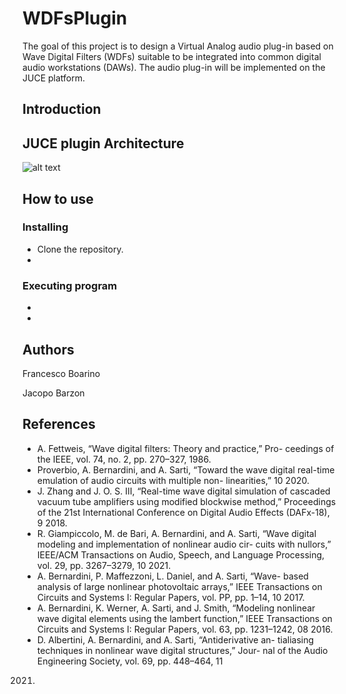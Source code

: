 # WDFsPlugin
The goal of this project is to design a Virtual Analog audio plug-in based on Wave Digital Filters (WDFs) suitable to be integrated into common digital audio workstations (DAWs). The audio plug-in will be implemented on the JUCE platform.



## Introduction


## JUCE plugin Architecture

 ![alt text](https://github.com/??????) 



## How to use 


### Installing

* Clone the repository. 
* 


### Executing program

*
* 


## Authors

Francesco Boarino

Jacopo Barzon



## References

* A. Fettweis, “Wave digital filters: Theory and practice,” Pro-
ceedings of the IEEE, vol. 74, no. 2, pp. 270–327, 1986.
* Proverbio, A. Bernardini, and A. Sarti, “Toward the wave
digital real-time emulation of audio circuits with multiple non-
linearities,” 10 2020.
* J. Zhang and J. O. S. III, “Real-time wave digital simulation
of cascaded vacuum tube amplifiers using modified blockwise
method,” Proceedings of the 21st International Conference on
Digital Audio Effects (DAFx-18), 9 2018.
* R. Giampiccolo, M. de Bari, A. Bernardini, and A. Sarti, “Wave
digital modeling and implementation of nonlinear audio cir-
cuits with nullors,” IEEE/ACM Transactions on Audio, Speech,
and Language Processing, vol. 29, pp. 3267–3279, 10 2021.
*  A. Bernardini, P. Maffezzoni, L. Daniel, and A. Sarti, “Wave-
based analysis of large nonlinear photovoltaic arrays,” IEEE
Transactions on Circuits and Systems I: Regular Papers,
vol. PP, pp. 1–14, 10 2017.
*  A. Bernardini, K. Werner, A. Sarti, and J. Smith, “Modeling
nonlinear wave digital elements using the lambert function,”
IEEE Transactions on Circuits and Systems I: Regular Papers,
vol. 63, pp. 1231–1242, 08 2016.
*  D. Albertini, A. Bernardini, and A. Sarti, “Antiderivative an-
tialiasing techniques in nonlinear wave digital structures,” Jour-
nal of the Audio Engineering Society, vol. 69, pp. 448–464, 11
2021.


